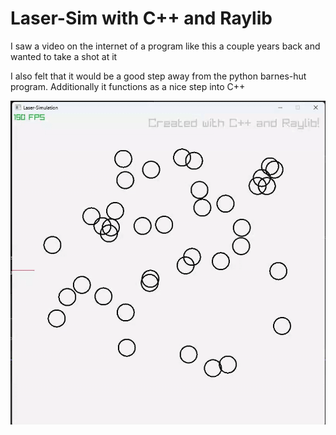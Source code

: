 # Laser-Sim with C++ and Raylib  

<h>I saw a video on the internet of a program like this a couple years back and wanted to take a shot at it</h>

<p> I also felt that it would be a good step away from the python barnes-hut program. Additionally it functions as a nice step into C++</p>

<p align="center">
  <img src="Laser-Sim2.gif" alt="Quadtree Demo" />
</p>
